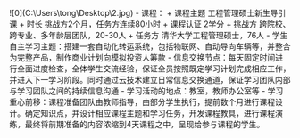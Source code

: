 

 <br>
![0](C:\Users\tong\Desktop\2.jpg)
    - 课程：
        + 课程主题	工程管理硕士新生导引课
        + 时长	挑战方2个月，任务方连续80小时
        + 课程认证	2学分
        + 挑战方	跨院校、跨专业、多年龄层团队，20-30人
        + 任务方	清华大学工程管理硕士，76人
    - 学生自主学习主题：搭建一套自动化转运系统，包括物联网、自动导向车辆等，并整合为完整产品，制作商业计划向模拟投资人筹款
    - 信息交换节点：每天固定时间进行全面进度检查，全体学生交流经验，保证全员按照既定学习计划完成相应工作，并进入下一学习阶段。同时通过云技术建立日常信息交换通道，保证学习团队内部与学习团队之间的持续信息沟通
    - 学习活动的地点：教室，教师办公室等
    - 学习重心前移：课程准备团队由教师指导，由部分学生执行，提前数个月进行课程设计。确定知识点，并设计相应课程主题和学习任务，开发课程教具，进行课程演练，最终将前期准备的内容浓缩到4天课程之中，呈现给参与课程的学生。
